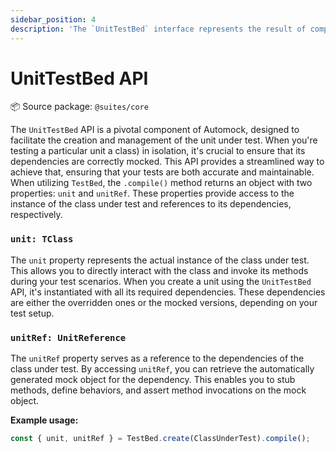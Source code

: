 ```yaml
---
sidebar_position: 4
description: 'The `UnitTestBed` interface represents the result of compiling a `TestBedBuilder`.'
---
```


# UnitTestBed API

:package: Source package: `@suites/core`

The `UnitTestBed` API is a pivotal component of Automock, designed to facilitate the creation and management of the unit
under test. When you're testing a particular unit a class) in isolation, it's crucial to ensure that its dependencies
are correctly mocked. This API provides a streamlined way to achieve that, ensuring that your tests are both accurate
and maintainable. When utilizing `TestBed`, the `.compile()` method returns an object with two properties: `unit`
and `unitRef`. These properties provide access to the instance of the class under test and references to its
dependencies, respectively.

### `unit: TClass`

The `unit` property represents the actual instance of the class under test. This allows you to directly interact with
the class and invoke its methods during your test scenarios. When you create a unit using the `UnitTestBed` API, it's
instantiated with all its required dependencies. These dependencies are either the overridden ones or the mocked
versions, depending on your test setup.

### `unitRef: UnitReference`

The `unitRef` property serves as a reference to the dependencies of the class under test. By accessing `unitRef`, you
can retrieve the automatically generated mock object for the dependency. This enables you to stub methods, define
behaviors, and assert method invocations on the mock object.

**Example usage:**

```typescript
const { unit, unitRef } = TestBed.create(ClassUnderTest).compile();
```